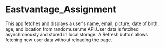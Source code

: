 # Eastvantage_Assignment
This app fetches and displays a user's name, email, picture, date of birth, age, and location from randomuser.me API.User data is fetched asynchronously and stored in local storage. A Refresh button allows fetching new user data without reloading the page. 
